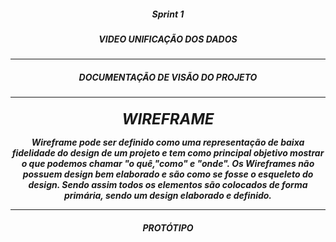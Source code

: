   <h5 align = "center">  Sprint 1 </h5>
  <h5 align = "center"> VIDEO UNIFICAÇÃO DOS DADOS  </h5>

  <p align "center">

   <hr>

   <p align ="center">

   <h5 align = "center">
   <div>

   <h5 align = "center"> DOCUMENTAÇÃO DE VISÃO DO PROJETO  </h5>

   <p align "center">

   <hr>

   <p align ="center">

   <h5 align = "center">
   <div>
  

   <font size="5"> WIREFRAME  </font>
   

   <h25 align = "center"> Wireframe pode ser definido como uma representação de   baixa  fidelidade do design de um projeto e tem como principal objetivo mostrar o  que podemos chamar "o quê,"como" e "onde".
   Os Wireframes não possuem design bem elaborado e são como se fosse o esqueleto do design. Sendo assim todos os elementos são colocados de forma primária, sendo um design elaborado e definido.  
   </h25>
   <p align "center">

   <hr>

   <p align ="center">

   <h5 align = "center">
   
   <div>

   <h5 align = "center"> PROTÓTIPO  </h5>

   <p align "center">


